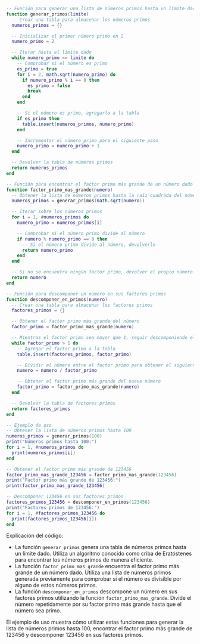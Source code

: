 ```lua
-- Función para generar una lista de números primos hasta un límite dado
function generar_primos(limite)
  -- Crear una tabla para almacenar los números primos
  numeros_primos = {}

  -- Inicializar el primer número primo en 2
  numero_primo = 2

  -- Iterar hasta el límite dado
  while numero_primo <= limite do
    -- Comprobar si el número es primo
    es_primo = true
    for i = 2, math.sqrt(numero_primo) do
      if numero_primo % i == 0 then
        es_primo = false
        break
      end
    end

    -- Si el número es primo, agregarlo a la tabla
    if es_primo then
      table.insert(numeros_primos, numero_primo)
    end

    -- Incrementar el número primo para el siguiente paso
    numero_primo = numero_primo + 1
  end

  -- Devolver la tabla de números primos
  return numeros_primos
end

-- Función para encontrar el factor primo más grande de un número dado
function factor_primo_mas_grande(numero)
  -- Obtener la lista de números primos hasta la raíz cuadrada del número
  numeros_primos = generar_primos(math.sqrt(numero))

  -- Iterar sobre los números primos
  for i = 1, #numeros_primos do
    numero_primo = numeros_primos[i]

    -- Comprobar si el número primo divide al número
    if numero % numero_primo == 0 then
      -- Si el número primo divide al número, devolverlo
      return numero_primo
    end
  end

  -- Si no se encuentra ningún factor primo, devolver el propio número
  return numero
end

-- Función para descomponer un número en sus factores primos
function descomponer_en_primos(numero)
  -- Crear una tabla para almacenar los factores primos
  factores_primos = {}

  -- Obtener el factor primo más grande del número
  factor_primo = factor_primo_mas_grande(numero)

  -- Mientras el factor primo sea mayor que 1, seguir descomponiendo el número
  while factor_primo > 1 do
    -- Agregar el factor primo a la tabla
    table.insert(factores_primos, factor_primo)

    -- Dividir el número entre el factor primo para obtener el siguiente número a descomponer
    numero = numero / factor_primo

    -- Obtener el factor primo más grande del nuevo número
    factor_primo = factor_primo_mas_grande(numero)
  end

  -- Devolver la tabla de factores primos
  return factores_primos
end

-- Ejemplo de uso
-- Obtener la lista de números primos hasta 100
numeros_primos = generar_primos(100)
print("Números primos hasta 100:")
for i = 1, #numeros_primos do
  print(numeros_primos[i])
end

-- Obtener el factor primo más grande de 123456
factor_primo_mas_grande_123456 = factor_primo_mas_grande(123456)
print("Factor primo más grande de 123456:")
print(factor_primo_mas_grande_123456)

-- Descomponer 123456 en sus factores primos
factores_primos_123456 = descomponer_en_primos(123456)
print("Factores primos de 123456:")
for i = 1, #factores_primos_123456 do
  print(factores_primos_123456[i])
end
```

Explicación del código:

* La función `generar_primos` genera una tabla de números primos hasta un límite dado. Utiliza un algoritmo conocido como criba de Eratóstenes para encontrar los números primos de manera eficiente.
* La función `factor_primo_mas_grande` encuentra el factor primo más grande de un número dado. Utiliza una lista de números primos generada previamente para comprobar si el número es divisible por alguno de estos números primos.
* La función `descomponer_en_primos` descompone un número en sus factores primos utilizando la función `factor_primo_mas_grande`. Divide el número repetidamente por su factor primo más grande hasta que el número sea primo.

El ejemplo de uso muestra cómo utilizar estas funciones para generar la lista de números primos hasta 100, encontrar el factor primo más grande de 123456 y descomponer 123456 en sus factores primos.